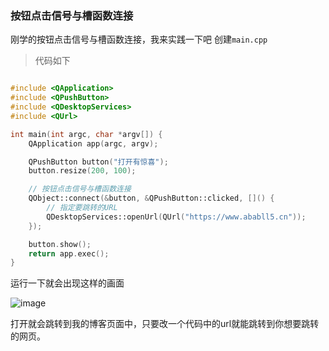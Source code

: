 ### 按钮点击信号与槽函数连接

刚学的按钮点击信号与槽函数连接，我来实践一下吧
创建`main.cpp`

> 代码如下

```cpp

#include <QApplication>
#include <QPushButton>
#include <QDesktopServices>
#include <QUrl>

int main(int argc, char *argv[]) {
    QApplication app(argc, argv);

    QPushButton button("打开有惊喜");
    button.resize(200, 100);

    // 按钮点击信号与槽函数连接
    QObject::connect(&button, &QPushButton::clicked, []() {
        // 指定要跳转的URL
        QDesktopServices::openUrl(QUrl("https://www.ababll5.cn"));
    });

    button.show();
    return app.exec();
}

```    
运行一下就会出现这样的画面   

![image](https://github.com/user-attachments/assets/57cc6ed1-924d-4c87-9d9e-cba17b6635b2)   

打开就会跳转到我的博客页面中，只要改一个代码中的url就能跳转到你想要跳转的网页。
